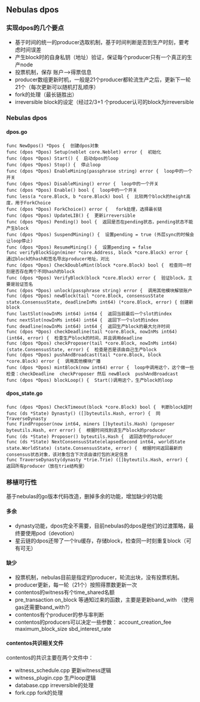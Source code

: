 Nebulas dpos
----------

### 实现dpos的几个要点
- 基于时间的统一的producer选取机制，基于时间判断是否到生产时刻，要考虑时间误差
- 产生block时的自身私钥（地址）验证，保证每个producer只有一个真正的生产node
- 投票机制，保存  账户——>得票信息
- producer数组更新时机，一般是21个producer都轮流生产之后，更新下一轮21个（每次更新可以随机打乱顺序）
- fork的处理（最长链胜出）
- irreversible block的设定（经过2/3+1 个producer认可的block为irreversible

### Nebulas dpos
#### dpos.go
```
func NewDpos() *Dpos {  创建dpos对象
func (dpos *Dpos) Setup(neblet core.Neblet) error {  初始化
func (dpos *Dpos) Start() {  启动dpos的loop
func (dpos *Dpos) Stop() {  停止loop
func (dpos *Dpos) EnableMining(passphrase string) error {  loop中的一个开关
func (dpos *Dpos) DisableMining() error {  loop中的一个开关
func (dpos *Dpos) Enable() bool {  loop中的一个开关
func less(a *core.Block, b *core.Block) bool {  比较两个block的height高度，用于ForkChoice
func (dpos *Dpos) ForkChoice() error {   fork处理，选择最长链
func (dpos *Dpos) UpdateLIB() {  更新irreversible
func (dpos *Dpos) Pending() bool {  返回是否在pending状态，pending状态不能产生block
func (dpos *Dpos) SuspendMining() {  设置pending = true (外层sync的时候会让loop停止)
func (dpos *Dpos) ResumeMining() {  设置pending = false
func verifyBlockSign(miner *core.Address, block *core.Block) error {  通过block的hash和签名导出producer地址，对比
func (dpos *Dpos) CheckDoubleMint(block *core.Block) bool {  检查同一时刻是否存在两个不同hash的block
func (dpos *Dpos) VerifyBlock(block *core.Block) error {  验证block，主要是验证签名
func (dpos *Dpos) unlock(passphrase string) error {  调用其他模块解锁账户
func (dpos *Dpos) newBlock(tail *core.Block, consensusState state.ConsensusState, deadlineInMs int64) (*core.Block, error) { 创建新block
func lastSlot(nowInMs int64) int64 {  返回当前最后一个slot的index
func nextSlot(nowInMs int64) int64 {  返回下一个slot的index
func deadline(nowInMs int64) int64 {  返回生产block的最大允许时间
func (dpos *Dpos) checkDeadline(tail *core.Block, nowInMs int64) (int64, error) {  检查生产block的时间，并且调用deadline
func (dpos *Dpos) checkProposer(tail *core.Block, nowInMs int64) (state.ConsensusState, error) {  检查是否是该由自己生产block
func (dpos *Dpos) pushAndBroadcast(tail *core.Block, block *core.Block) error {  调用其他模块广播
func (dpos *Dpos) mintBlock(now int64) error {  loop中调用这个，这个做一些检查：checkDeadline  checkProposer 然后 newBlock  pushAndBroadcast
func (dpos *Dpos) blockLoop() {  Start()调用这个，生产block的loop
```
#### dpos_state.go
```
func (dpos *Dpos) CheckTimeout(block *core.Block) bool {  判断block超时
func (ds *State) Dynasty() ([]byteutils.Hash, error) {  同TraverseDynasty
func FindProposer(now int64, miners []byteutils.Hash) (proposer byteutils.Hash, err error) {  根据时间找到该生产block的producer
func (ds *State) Proposer() byteutils.Hash {  返回选中的producer
func (ds *State) NextConsensusState(elapsedSecond int64, worldState state.WorldState) (state.ConsensusState, error) {  根据时间返回最新的consensus状态对象，该对象包含下次该由谁打包的决定信息
func TraverseDynasty(dynasty *trie.Trie) ([]byteutils.Hash, error) {  返回所有producer（放在trie结构里）
```

### 移植可行性
基于nebulas的go版本代码改造，删掉多余的功能，增加缺少的功能

#### 多余
- dynasty功能，dpos完全不需要，目前nebulas的dpos是他们的过渡策略，最终要使用pod（devotion）
- 星云链的dpos还带了一个lru缓存，存储block，检查同一时刻重复block（可有可无）

#### 缺少
- 投票机制，nebulas目前是指定的producer，轮流出块，没有投票机制。
- producer更新，每一轮（21个）按照得票数更新一次
- contentos的witness有个time_shared名额
- pre_transaction on_block 等通知过来的函数，主要是更新band_with （使用gas还需要band_with?）
- contentos有个producer的参与率判断
- contentos的producers可以决定一些参数： account_creation_fee  maximum_block_size  sbd_interest_rate

#### contentos共识相关文件
contentos的共识主要在两个文件中：
- witness_schedule.cpp  更新witness逻辑
- witness_plugin.cpp  生产loop逻辑
- database.cpp  irreversible的处理
- fork.cpp  fork的处理
